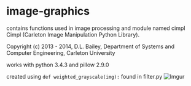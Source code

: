 # image-graphics

contains functions used in image processing and module named cimpl Cimpl (Carleton Image Manipulation Python Library).

Copyright (c) 2013 - 2014, D.L. Bailey,
Department of Systems and Computer Engineering,
Carleton University

works with python 3.4.3 and pillow 2.9.0

created using `def weighted_grayscale(img):` found in filter.py
![Imgur](http://i.imgur.com/UthAITh.png)
